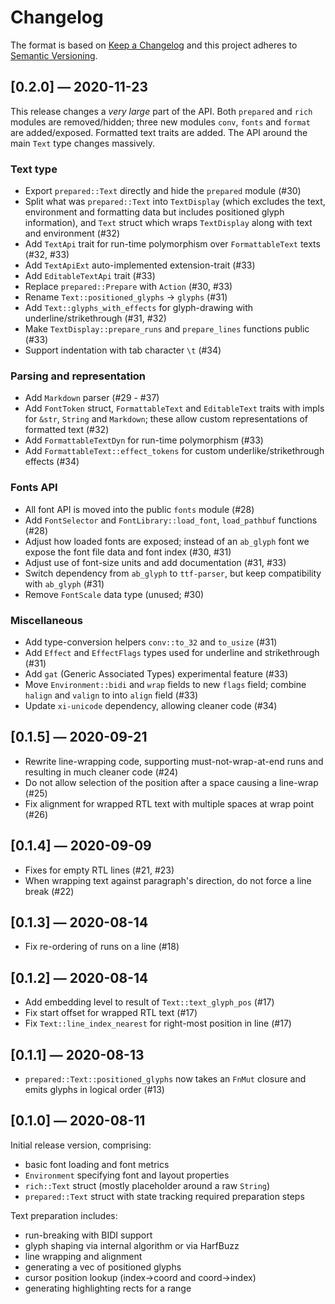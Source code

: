# Changelog
The format is based on [Keep a Changelog](http://keepachangelog.com/en/1.0.0/)
and this project adheres to [Semantic Versioning](https://semver.org/spec/v2.0.0.html).

## [0.2.0] — 2020-11-23

This release changes a *very large* part of the API. Both `prepared` and `rich`
modules are removed/hidden; three new modules `conv`, `fonts` and `format`
are added/exposed. Formatted text traits are added. The API around the main
`Text` type changes massively.

### Text type

-   Export `prepared::Text` directly and hide the `prepared` module (#30)
-   Split what was `prepared::Text` into `TextDisplay` (which excludes the text,
    environment and formatting data but includes positioned glyph information),
    and `Text` struct which wraps `TextDisplay` along with text and environment (#32)
-   Add `TextApi` trait for run-time polymorphism over `FormattableText` texts (#32, #33)
-   Add `TextApiExt` auto-implemented extension-trait (#33)
-   Add `EditableTextApi` trait (#33)
-   Replace `prepared::Prepare` with `Action` (#30, #33)
-   Rename `Text::positioned_glyphs` → `glyphs` (#31)
-   Add `Text::glyphs_with_effects` for glyph-drawing with underline/strikethrough (#31, #32)
-   Make `TextDisplay::prepare_runs` and `prepare_lines` functions public (#33)
-   Support indentation with tab character `\t` (#34)

### Parsing and representation

-   Add `Markdown` parser (#29 - #37)
-   Add `FontToken` struct, `FormattableText` and `EditableText` traits with
    impls for `&str`, `String` and `Markdown`; these allow custom
    representations of formatted text (#32)
-   Add `FormattableTextDyn` for run-time polymorphism (#33)
-   Add `FormattableText::effect_tokens` for custom underlike/strikethrough effects (#34)

### Fonts API

-   All font API is moved into the public `fonts` module (#28)
-   Add `FontSelector` and `FontLibrary::load_font`, `load_pathbuf` functions (#28)
-   Adjust how loaded fonts are exposed; instead of an `ab_glyph` font we
    expose the font file data and font index (#30, #31)
-   Adjust use of font-size units and add documentation (#31, #33)
-   Switch dependency from `ab_glyph` to `ttf-parser`, but keep compatibility
    with `ab_glyph` (#31)
-   Remove `FontScale` data type (unused; #30)

### Miscellaneous

-   Add type-conversion helpers `conv::to_32` and `to_usize` (#31)
-   Add `Effect` and `EffectFlags` types used for underline and strikethrough (#31)
-   Add `gat` (Generic Associated Types) experimental feature (#33)
-   Move `Environment::bidi` and `wrap` fields to new `flags` field; combine
    `halign` and `valign` to into `align` field (#33)
-   Update `xi-unicode` dependency, allowing cleaner code (#34)

## [0.1.5] — 2020-09-21

-   Rewrite line-wrapping code, supporting must-not-wrap-at-end runs and
    resulting in much cleaner code (#24)
-   Do not allow selection of the position after a space causing a line-wrap (#25)
-   Fix alignment for wrapped RTL text with multiple spaces at wrap point (#26)

## [0.1.4] — 2020-09-09

-   Fixes for empty RTL lines (#21, #23)
-   When wrapping text against paragraph's direction, do not force a line break (#22)

## [0.1.3] — 2020-08-14

-   Fix re-ordering of runs on a line (#18)

## [0.1.2] — 2020-08-14

-   Add embedding level to result of `Text::text_glyph_pos` (#17)
-   Fix start offset for wrapped RTL text (#17)
-   Fix `Text::line_index_nearest` for right-most position in line (#17)

## [0.1.1] — 2020-08-13

-   `prepared::Text::positioned_glyphs` now takes an `FnMut` closure and
    emits glyphs in logical order (#13)

## [0.1.0] — 2020-08-11

Initial release version, comprising:

-   basic font loading and font metrics
-   `Environment` specifying font and layout properties
-   `rich::Text` struct (mostly placeholder around a raw `String`)
-   `prepared::Text` struct with state tracking required preparation steps

Text preparation includes:

-   run-breaking with BIDI support
-   glyph shaping via internal algorithm or via HarfBuzz
-   line wrapping and alignment
-   generating a vec of positioned glyphs
-   cursor position lookup (index→coord and coord→index)
-   generating highlighting rects for a range
